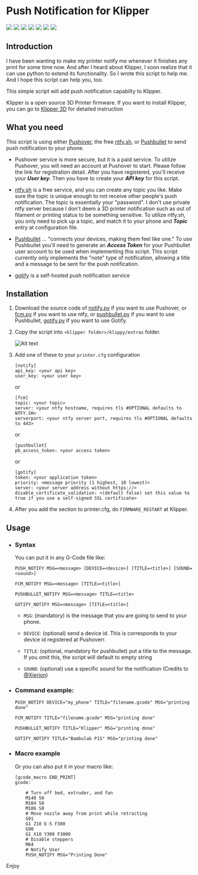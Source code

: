 # Push Notification for Klipper</h1>

<p>
  <a><img src="https://img.shields.io/github/license/prd0000/push_notify"></a>
  <a><img src="https://img.shields.io/github/stars/prd0000/push_notify"></a>
  <a><img src="https://img.shields.io/github/forks/prd0000/push_notify"></a>
  <a><img src="https://img.shields.io/github/languages/top/prd0000/push_notify?logo=gnubash&logoColor=white"></a>
  <a><img src="https://img.shields.io/github/v/tag/prd0000/push_notify"></a>
  <a><img src="https://img.shields.io/github/last-commit/prd0000/push_notify"></a>
  <a><img src="https://img.shields.io/github/contributors/prd0000/push_notify"></a>
</p>


## Introduction

I have been wanting to make my printer notify me whenever it finishes any print for some time now. And after I heard about Klipper, I soon realize that it can use python to extend its functionality. So I wrote this script to help me. And I hope this script can help you, too. 

This simple script will add push notification capabilty to Klipper. 

Klipper is a open source 3D Printer firmware. If you want to install Klipper, you can go to [Klipper 3D](https://www.klipper3d.org/) for detailed instruction

## What you need


This script is using either [Pushover](https://pushover.net/), the free [ntfy.sh](https://ntfy.sh/), or [Pushbullet](https://www.pushbullet.com/) to send push notification to your phone. 

* Pushover service is more secure, but it is a paid service. To utilize Pushover, you will need an account at Pushover to start. Please follow the link for registration detail. After you have registered, you'll receive your ***User key***. Then you have to create your ***API key*** for this script. 

* [ntfy.sh](https://ntfy.sh/) is a free service, and you can create any topic you like. Make sure the topic is unique enough to not receive other people's push notification. The topic is essentially your "password". I don't use private ntfy server because I don't deem a 3D printer notification such as out of filament or printing status to be something sensitive. To utilize ntfy.sh, you only need to pick up a topic, and match it to your phone and ***Topic*** entry at configuration file.

* [Pushbullet](https://www.pushbullet.com/) ... "connects your devices, making them feel like one." To use Pushbullet you'll need to generate an ***Access Token*** for your Pushbullet user account to be used when implementing this script. This script currently only implements the "note" type of notification, allowing a title and a message to be sent for the push notification.

* [gotify](https://gotify.net/) is a self-hosted push notification service
## Installation

<ol><li>

Download the source code of [notify.py](https://raw.githubusercontent.com/prd0000/push_notify/main/script/notify.py) if you want to use Pushover, or [fcm.py](https://raw.githubusercontent.com/prd0000/push_notify/main/script/fcm.py) if you want to use ntfy, or [pushbullet.py](https://raw.githubusercontent.com/prd0000/push_notify/main/script/pushbullet.py) if you want to use Pushbullet, [gotify.py](https://raw.githubusercontent.com/prd0000/push_notify/main/script/gotify.py) if you want to use Gotify.

<li> 

Copy the script into `<klipper folder>/klippy/extras` folder. 

![Alt text](resources/image.png)

<li> 

Add one of these to your `printer.cfg` configuration
```
[notify]
api_key: <your api key>
user_key: <your user key>
```

or
```
[fcm]
topic: <your topic>
server: <your ntfy hostname, requires tls #OPTIONAL defaults to NTFY.SH>
serverport: <your ntfy server port, requires tls #OPTIONAL defaults to 443>
```

or
```
[pushbullet]
pb_access_token: <your access token>
```
or
```
[gotify]
token: <your application token>
priority: <message priority (1 highest, 10 lowest)>
server: <your server address without https://>
disable_certificate_validation: <(default false) set this value to true if you use a self-signed SSL certificate>
```
<li>

After you add the section to printer.cfg, do `FIRMWARE_RESTART` at Klipper. 
</ol>

## Usage

<ul><li>

### Syntax
You can put it in any G-Code file like:

```
PUSH_NOTIFY MSG=<message> [DEVICE=<device>] [TITLE=<title>] [SOUND=<sound>]
```

```
FCM_NOTIFY MSG=<message> [TITLE=<title>]
```

```
PUSHBULLET_NOTIFY MSG=<message> TITLE=<title>
```

```
GOTIFY_NOTIFY MSG=<message> [TITLE=<title>]
```


* `MSG`: (mandatory) is the message that you are going to send to your phone.

* `DEVICE`: (optional) send a device id. This is corresponds to your device id registered at Pushoverr.

* `TITLE`: (optional, mandatory for pushbullet) put a title to the message. If you omit this, the script will default to empty string

* `SOUND`: (optional) use a specific sound for the notification (Credits to [@Xierion](https://github.com/Xierion))


<li>

### Command example:

```
PUSH_NOTIFY DEVICE="my_phone" TITLE="filename.gcode" MSG="printing done"
```
```
FCM_NOTIFY TITLE="filename.gcode" MSG="printing done"
```
```
PUSHBULLET_NOTIFY TITLE="Klipper" MSG="printing done"
```
```
GOTIFY_NOTIFY TITLE="Bambulab P1S" MSG="printing done"
```
<li>

### Macro example

Or you can also put it in your macro like:

```
[gcode_macro END_PRINT]
gcode:

    # Turn off bed, extruder, and fan
    M140 S0
    M104 S0
    M106 S0
    # Move nozzle away from print while retracting
    G91
    G1 Z10 E-5 F300
    G90
    G1 X10 Y300 F3000
    # Disable steppers
    M84
    # Notify User
    PUSH_NOTIFY MSG="Printing Done"

```

</ul>

Enjoy